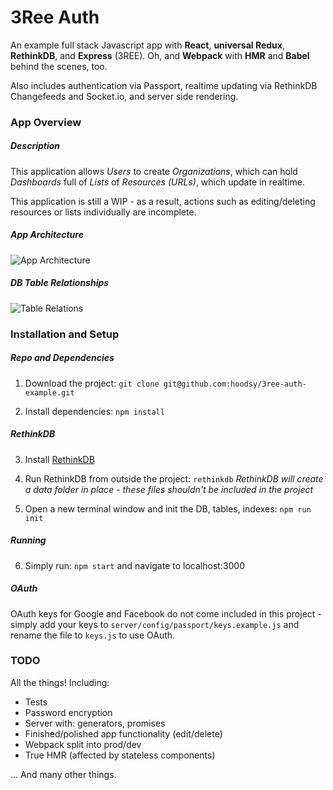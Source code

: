# 3Ree Auth

An example full stack Javascript app with **React**, **universal Redux**, **RethinkDB**, and **Express** (3REE). Oh, and **Webpack** with **HMR** and **Babel** behind the scenes, too.

Also includes authentication via Passport, realtime updating via RethinkDB Changefeeds and Socket.io, and server side rendering.

### App Overview

##### Description
This application allows *Users* to create *Organizations*, which can hold *Dashboards* full of *Lists* of *Resources (URLs)*, which update in realtime.

This application is still a WIP - as a result, actions such as editing/deleting resources or lists individually are incomplete.

##### App Architecture
![App Architecture](https://s3.amazonaws.com/3ree-auth/App+Architecture+2.png)
##### DB Table Relationships
![Table Relations](https://s3.amazonaws.com/3ree-auth/Table+Relations+2.png)

### Installation and Setup

##### Repo and Dependencies
1. Download the project: ```git clone git@github.com:hoodsy/3ree-auth-example.git```

2. Install dependencies: ```npm install```

##### RethinkDB
3. Install [RethinkDB](https://www.rethinkdb.com/docs/install/)

4. Run RethinkDB from outside the project: ```rethinkdb```
*RethinkDB will create a data folder in place - these files shouldn't be included in the project*

5. Open a new terminal window and init the DB, tables, indexes: ```npm run init```

##### Running
6. Simply run: ```npm start``` and navigate to localhost:3000

##### OAuth
OAuth keys for Google and Facebook do not come included in this project - simply add your keys to ```server/config/passport/keys.example.js``` and rename the file to ```keys.js``` to use OAuth.

### TODO

All the things! Including:

- Tests
- Password encryption
- Server with: generators, promises
- Finished/polished app functionality (edit/delete)
- Webpack split into prod/dev
- True HMR (affected by stateless components)

... And many other things.
